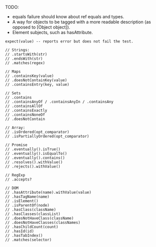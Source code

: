 TODO:

* equals failure should know about ref equals and types.
* A way for objects to be tagged with a more readable description (as opposed to [Object object]).
* Element subjects, such as hasAttribute.

```
expect(value) -- reports error but does not fail the test.

// Strings:
// .startsWith(str)
// .endsWith(str)
// .matches(regex)

// Maps
// .containsKey(value)
// .doesNotContainKey(value)
// .containsEntry(key, value)

// Sets
// .contains
// .containsAnyOf / .containsAnyIn / .containsAny
// .containsAllOf
// .containsExactly
// .containsNoneOf
// .doesNotContain

// Array:
// .isOrdered(opt_comparator)
// .isPartiallyOrdered(opt_comparator)

// Promise
// .eventually().isTrue()
// .eventually().isEqualTo()
// .eventually().contains()
// .resolves().withValue()
// .rejects().withValue()

// RegExp
// .accepts?

// DOM
// .hasAttribute(name).withValue(value)
// .hasTagName(name)
// .isElement()
// .isParentOf(node)
// .hasClass(className)
// .hasClasses(classList)
// .doesNotHaveClass(className)
// .doesNotHaveClasses(classNames)
// .hasChildCount(count)
// .hasId(id)
// .hasTabIndex()
// .matches(selector)

```
